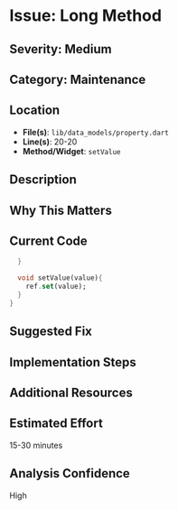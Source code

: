 # Issue: Long Method

## Severity: Medium

## Category: Maintenance

## Location
- **File(s)**: `lib/data_models/property.dart`
- **Line(s)**: 20-20
- **Method/Widget**: `setValue`

## Description


## Why This Matters


## Current Code
```dart
  }

  void setValue(value){
    ref.set(value);
  }
}
```

## Suggested Fix


## Implementation Steps


## Additional Resources


## Estimated Effort
15-30 minutes

## Analysis Confidence
High
